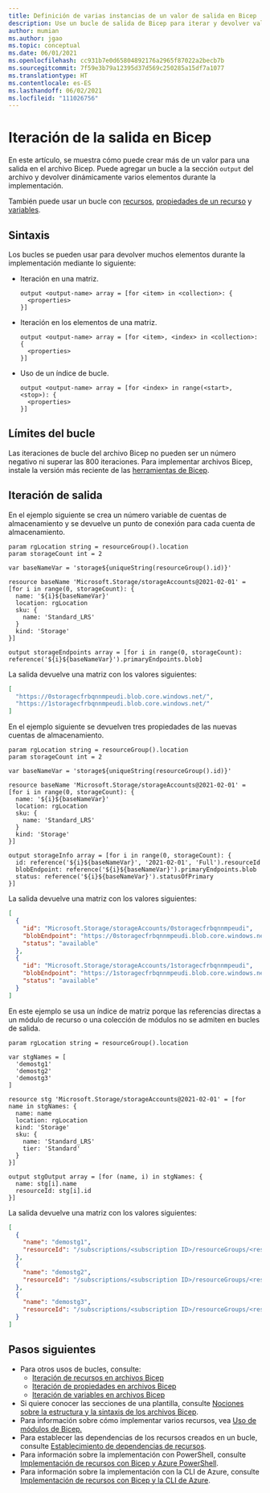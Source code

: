 ```yaml
---
title: Definición de varias instancias de un valor de salida en Bicep
description: Use un bucle de salida de Bicep para iterar y devolver valores de implementación.
author: mumian
ms.author: jgao
ms.topic: conceptual
ms.date: 06/01/2021
ms.openlocfilehash: cc931b7e0d65804892176a2965f87022a2becb7b
ms.sourcegitcommit: 7f59e3b79a12395d37d569c250285a15df7a1077
ms.translationtype: HT
ms.contentlocale: es-ES
ms.lasthandoff: 06/02/2021
ms.locfileid: "111026756"
---
```

# <a name="output-iteration-in-bicep"></a>Iteración de la salida en Bicep

En este artículo, se muestra cómo puede crear más de un valor para una salida en el archivo Bicep. Puede agregar un bucle a la sección `output` del archivo y devolver dinámicamente varios elementos durante la implementación.

También puede usar un bucle con [recursos](loop-resources.md), [propiedades de un recurso](loop-properties.md) y [variables](loop-variables.md).

## <a name="syntax"></a>Sintaxis

Los bucles se pueden usar para devolver muchos elementos durante la implementación mediante lo siguiente:

- Iteración en una matriz.

  ```bicep
  output <output-name> array = [for <item> in <collection>: {
    <properties>
  }]

  ```

- Iteración en los elementos de una matriz.

  ```bicep
  output <output-name> array = [for <item>, <index> in <collection>: {
    <properties>
  }]
  ```

- Uso de un índice de bucle.

  ```bicep
  output <output-name> array = [for <index> in range(<start>, <stop>): {
    <properties>
  }]
  ```

## <a name="loop-limits"></a>Límites del bucle

Las iteraciones de bucle del archivo Bicep no pueden ser un número negativo ni superar las 800 iteraciones. Para implementar archivos Bicep, instale la versión más reciente de las [herramientas de Bicep](install.md).

## <a name="output-iteration"></a>Iteración de salida

En el ejemplo siguiente se crea un número variable de cuentas de almacenamiento y se devuelve un punto de conexión para cada cuenta de almacenamiento.

```bicep
param rgLocation string = resourceGroup().location
param storageCount int = 2

var baseNameVar = 'storage${uniqueString(resourceGroup().id)}'

resource baseName 'Microsoft.Storage/storageAccounts@2021-02-01' = [for i in range(0, storageCount): {
  name: '${i}${baseNameVar}'
  location: rgLocation
  sku: {
    name: 'Standard_LRS'
  }
  kind: 'Storage'
}]

output storageEndpoints array = [for i in range(0, storageCount): reference('${i}${baseNameVar}').primaryEndpoints.blob]
```

La salida devuelve una matriz con los valores siguientes:

```json
[
  "https://0storagecfrbqnnmpeudi.blob.core.windows.net/",
  "https://1storagecfrbqnnmpeudi.blob.core.windows.net/"
]
```

En el ejemplo siguiente se devuelven tres propiedades de las nuevas cuentas de almacenamiento.

```bicep
param rgLocation string = resourceGroup().location
param storageCount int = 2

var baseNameVar = 'storage${uniqueString(resourceGroup().id)}'

resource baseName 'Microsoft.Storage/storageAccounts@2021-02-01' = [for i in range(0, storageCount): {
  name: '${i}${baseNameVar}'
  location: rgLocation
  sku: {
    name: 'Standard_LRS'
  }
  kind: 'Storage'
}]

output storageInfo array = [for i in range(0, storageCount): {
  id: reference('${i}${baseNameVar}', '2021-02-01', 'Full').resourceId
  blobEndpoint: reference('${i}${baseNameVar}').primaryEndpoints.blob
  status: reference('${i}${baseNameVar}').statusOfPrimary
}]
```

La salida devuelve una matriz con los valores siguientes:

```json
[
  {
    "id": "Microsoft.Storage/storageAccounts/0storagecfrbqnnmpeudi",
    "blobEndpoint": "https://0storagecfrbqnnmpeudi.blob.core.windows.net/",
    "status": "available"
  },
  {
    "id": "Microsoft.Storage/storageAccounts/1storagecfrbqnnmpeudi",
    "blobEndpoint": "https://1storagecfrbqnnmpeudi.blob.core.windows.net/",
    "status": "available"
  }
]
```

En este ejemplo se usa un índice de matriz porque las referencias directas a un módulo de recurso o una colección de módulos no se admiten en bucles de salida.

```bicep
param rgLocation string = resourceGroup().location

var stgNames = [
  'demostg1'
  'demostg2'
  'demostg3'
]

resource stg 'Microsoft.Storage/storageAccounts@2021-02-01' = [for name in stgNames: {
  name: name
  location: rgLocation
  kind: 'Storage'
  sku: {
    name: 'Standard_LRS'
    tier: 'Standard'
  }
}]

output stgOutput array = [for (name, i) in stgNames: {
  name: stg[i].name
  resourceId: stg[i].id
}]
```

La salida devuelve una matriz con los valores siguientes:

```json
[
  {
    "name": "demostg1",
    "resourceId": "/subscriptions/<subscription ID>/resourceGroups/<resource group name>/providers/Microsoft.Storage/storageAccounts/demostg1"
  },
  {
    "name": "demostg2",
    "resourceId": "/subscriptions/<subscription ID>/resourceGroups/<resource group name>/providers/Microsoft.Storage/storageAccounts/demostg2"
  },
  {
    "name": "demostg3",
    "resourceId": "/subscriptions/<subscription ID>/resourceGroups/<resource group name>/providers/Microsoft.Storage/storageAccounts/demostg3"
  }
]
```

## <a name="next-steps"></a>Pasos siguientes

- Para otros usos de bucles, consulte:
  - [Iteración de recursos en archivos Bicep](loop-resources.md)
  - [Iteración de propiedades en archivos Bicep](loop-properties.md)
  - [Iteración de variables en archivos Bicep](loop-variables.md)
- Si quiere conocer las secciones de una plantilla, consulte [Nociones sobre la estructura y la sintaxis de los archivos Bicep](file.md).
- Para información sobre cómo implementar varios recursos, vea [Uso de módulos de Bicep.](modules.md)
- Para establecer las dependencias de los recursos creados en un bucle, consulte [Establecimiento de dependencias de recursos](./resource-declaration.md#set-resource-dependencies).
- Para información sobre la implementación con PowerShell, consulte [Implementación de recursos con Bicep y Azure PowerShell](deploy-powershell.md).
- Para información sobre la implementación con la CLI de Azure, consulte [Implementación de recursos con Bicep y la CLI de Azure](deploy-cli.md).
